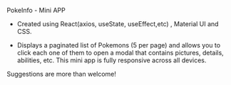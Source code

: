PokeInfo - Mini APP

- Created using React(axios, useState, useEffect,etc) , Material UI and CSS.

- Displays a paginated list of Pokemons (5 per page) and allows you to click each one of them to open a modal that contains pictures, details, abilities, etc. This mini app is fully responsive across all devices.

Suggestions are more than welcome!
